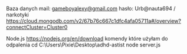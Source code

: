 Baza danych mail: gameboyalexy@gmail.com hasło: Urb@nauta694 / narkotyki 
https://cloud.mongodb.com/v2/67b76c667c1dfc4afa05711a#/overview?connectCluster=Cluster0

Node.js 
https://nodejs.org/en/download 
komendy które użyłam do odpalenia
cd C:\Users\Pixie\Desktop\adhd-astist
node server.js
